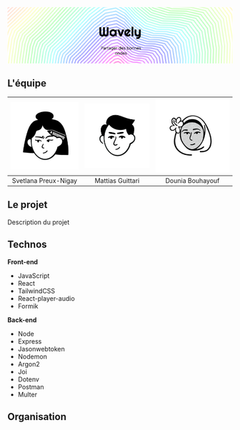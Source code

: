 ![Bannière wavely](public/Banner.png)

## L'équipe
| ![Svetlana Preux-Nigay](public/Svet.png) | ![Mattias Guittari](public/Matt.png) | ![Dounia Bouhayouf](public/Dounia.png) |
|:----------------------------------------:|:------------------------------------:|:---------------------------------------:|
| Svetlana Preux-Nigay                     | Mattias Guittari                     | Dounia Bouhayouf                        |

## Le projet

Description du projet

## Technos

**Front-end**

- JavaScript
- React
- TailwindCSS
- React-player-audio
- Formik

**Back-end**

- Node
- Express
- Jasonwebtoken
- Nodemon
- Argon2
- Joi
- Dotenv
- Postman
- Multer

## Organisation
